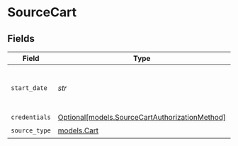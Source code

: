 # SourceCart


## Fields

| Field                                                                                        | Type                                                                                         | Required                                                                                     | Description                                                                                  | Example                                                                                      |
| -------------------------------------------------------------------------------------------- | -------------------------------------------------------------------------------------------- | -------------------------------------------------------------------------------------------- | -------------------------------------------------------------------------------------------- | -------------------------------------------------------------------------------------------- |
| `start_date`                                                                                 | *str*                                                                                        | :heavy_check_mark:                                                                           | The date from which you'd like to replicate the data                                         | 2021-01-01T00:00:00Z                                                                         |
| `credentials`                                                                                | [Optional[models.SourceCartAuthorizationMethod]](../models/sourcecartauthorizationmethod.md) | :heavy_minus_sign:                                                                           | N/A                                                                                          |                                                                                              |
| `source_type`                                                                                | [models.Cart](../models/cart.md)                                                             | :heavy_check_mark:                                                                           | N/A                                                                                          |                                                                                              |